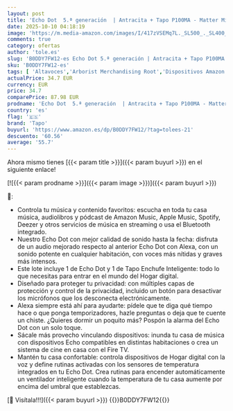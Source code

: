 ```yaml
---
layout: post
title: 'Echo Dot  5.ª generación  | Antracita + Tapo P100MA - Matter Mini Enchufe Inteligente  compatible con Alexa - Kit de inicio de Hogar digital'
date: 2025-10-10 04:18:19
image: 'https://m.media-amazon.com/images/I/417zVSEMq7L._SL500_._SL400_.jpg'
comments: true
category: ofertas
author: 'tole.es'
slug: 'B0DDY7FW12-es Echo Dot 5.ª generación | Antracita + Tapo P100MA - Matter...'
sku: 'B0DDY7FW12-es'
tags: [ 'Altavoces','Arborist Merchandising Root','Dispositivos Amazon','Dispositivos Amazon y Accesorios','Dispositivos Amazon y accesorios','Echo Dot (5th generation)','Electrónica','Equipos de audio y Hi-Fi','Paquetes de dispositivos','Self Service','Special Features Stores','alexa','e97153f7-7531-4959-bcaa-edabbf48d7f8_0','e97153f7-7531-4959-bcaa-edabbf48d7f8_3801','e97153f7-7531-4959-bcaa-edabbf48d7f8_9401','enchufe','inteligente','matter','tapo','🇪🇸', ]
actualPrice: 34.7 EUR
currency: EUR
price: 34.7
comparePrice: 87.98 EUR
prodname: 'Echo Dot  5.ª generación  | Antracita + Tapo P100MA - Matter Mini Enchufe Inteligente  compatible con Alexa - Kit de inicio de Hogar digital'
country: 'es'
flag: '🇪🇸'
brand: 'Tapo'
buyurl: 'https://www.amazon.es/dp/B0DDY7FW12/?tag=tolees-21'
descuento: '60.56'
average: '55.7'
---
```


Ahora mismo tienes [{{< param title >}}]({{< param buyurl >}}) en el siguiente enlace!

[![{{< param prodname >}}]({{< param image >}})]({{< param buyurl >}})

🔎:

- Controla tu música y contenido favoritos: escucha en toda tu casa música, audiolibros y pódcast de Amazon Music, Apple Music, Spotify, Deezer y otros servicios de música en streaming o usa el Bluetooth integrado.
- Nuestro Echo Dot con mejor calidad de sonido hasta la fecha: disfruta de un audio mejorado respecto al anterior Echo Dot con Alexa, con un sonido potente en cualquier habitación, con voces más nítidas y graves más intensos.
- Este lote incluye 1 de Echo Dot y 1 de Tapo Enchufe Inteligente: todo lo que necesitas para entrar en el mundo del Hogar digital.
- Diseñado para proteger tu privacidad: con múltiples capas de protección y control de la privacidad, incluido un botón para desactivar los micrófonos que los desconecta electrónicamente.
- Alexa siempre está ahí para ayudarte: pídele que te diga qué tiempo hace o que ponga temporizadores, hazle preguntas o deja que te cuente un chiste. ¿Quieres dormir un poquito más? Pospón la alarma del Echo Dot con un solo toque.
- Sácale más provecho vinculando dispositivos: inunda tu casa de música con dispositivos Echo compatibles en distintas habitaciones o crea un sistema de cine en casa con el Fire TV.
- Mantén tu casa confortable: controla dispositivos de Hogar digital con la voz y define rutinas activadas con los sensores de temperatura integrados en tu Echo Dot. Crea rutinas para encender automáticamente un ventilador inteligente cuando la temperatura de tu casa aumente por encima del umbral que establezcas.

[🛒 Visítala!!!]({{< param buyurl >}})
{{<world>}}B0DDY7FW12{{</world>}}
